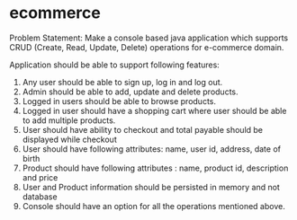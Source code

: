 # ecommerce
Problem Statement: Make a console based java application which supports
CRUD (Create, Read, Update, Delete) operations for e-commerce domain.
 
Application should be able to support following features:
 
1. Any user should be able to sign up, log in and log out.
2. Admin should be able to add, update and delete products.
3. Logged in users should be able to browse products.
4. Logged in user should have a shopping cart where user should be able to
add multiple products.
5. User should have ability to checkout and total payable should be displayed
while checkout
6. User should have following attributes: name, user id, address, date of birth
7. Product should have following attributes : name, product id, description
and price
8. User and Product information should be persisted in memory and not
database
9. Console should have an option for all the operations mentioned above. 

